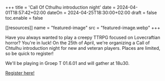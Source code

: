+++
title = 'Call Of Cthulhu introduction night'
date = 2024-04-01T18:57:42+02:00
dateOn = 2024-04-25T18:30:00+02:00
draft = false
toc.enable = false

[[resources]]
name = "featured-image"
src = "featured-image.webp"
+++

Have you always wanted to play a creepy TTRPG focused on Lovecraftian horror? You're in luck! On the 25th of April, we're organizing a Call of Chtulhu introduction night for new and veteran players. Places are limited, so be quick to register!

We'll be playing in Groep T 01.6.01 and will gather at 18u30.

[Register here!](https://forms.gle/r7JEM3HYjqPcnEhp7)
